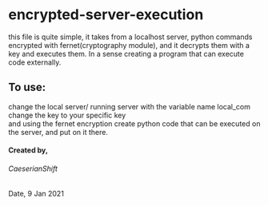 # encrypted-server-execution
this file is quite simple, it takes from a localhost server, python commands encrypted with fernet(cryptography module), and it decrypts them with a key and executes them. In a sense creating a program that can execute code externally.

<h2>To use: </h2>    
change the local server/ running server with the variable name local_com  <br />
change the key to your specific key  <br />
and using the fernet encryption create python code that can be executed on the server, and put on it there.  <br />


<h4>Created by, </h4>        
<h6>CaeserianShift  </h6>             
Date, 9 Jan 2021      
